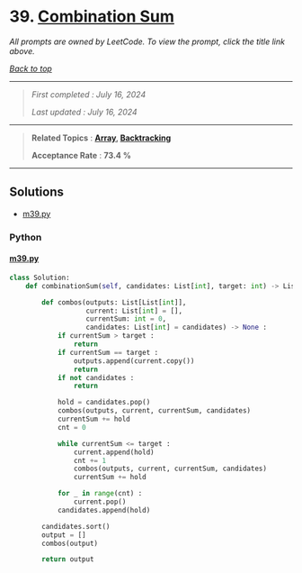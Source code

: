 # 39. [Combination Sum](<https://leetcode.com/problems/combination-sum>)

*All prompts are owned by LeetCode. To view the prompt, click the title link above.*

*[Back to top](<../README.md>)*

------

> *First completed : July 16, 2024*
>
> *Last updated : July 16, 2024*

------

> **Related Topics** : **[Array](<by_topic/Array.md>), [Backtracking](<by_topic/Backtracking.md>)**
>
> **Acceptance Rate** : **73.4 %**

------

## Solutions

- [m39.py](<../my-submissions/m39.py>)
### Python
#### [m39.py](<../my-submissions/m39.py>)
```Python
class Solution:
    def combinationSum(self, candidates: List[int], target: int) -> List[List[int]]:

        def combos(outputs: List[List[int]], 
                   current: List[int] = [], 
                   currentSum: int = 0, 
                   candidates: List[int] = candidates) -> None :
            if currentSum > target :
                return
            if currentSum == target :
                outputs.append(current.copy())
                return
            if not candidates :
                return

            hold = candidates.pop()
            combos(outputs, current, currentSum, candidates)
            currentSum += hold
            cnt = 0

            while currentSum <= target :
                current.append(hold)
                cnt += 1
                combos(outputs, current, currentSum, candidates)
                currentSum += hold

            for _ in range(cnt) :
                current.pop()
            candidates.append(hold)

        candidates.sort()
        output = []
        combos(output)

        return output

```

